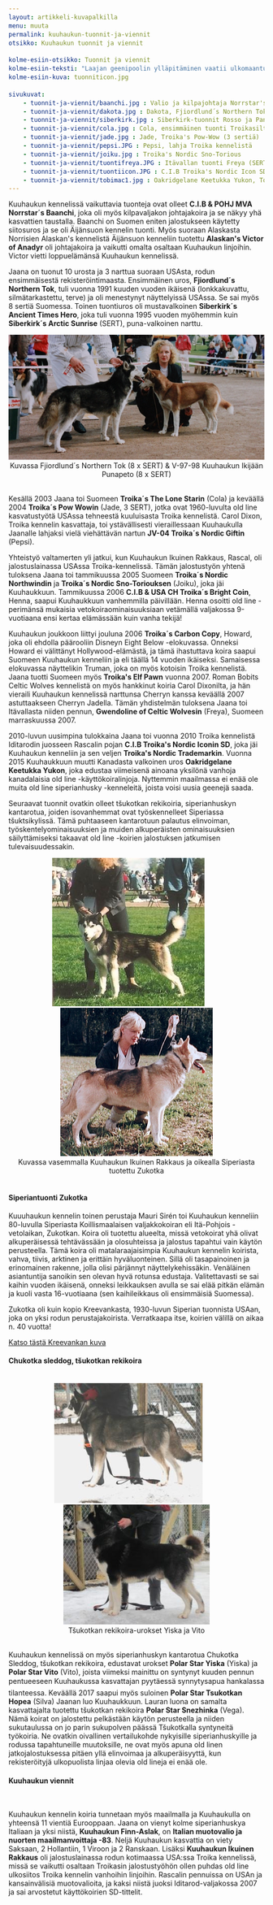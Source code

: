 ```yaml
---
layout: artikkeli-kuvapalkilla
menu: muuta
permalink: kuuhaukun-tuonnit-ja-viennit
otsikko: Kuuhaukun tuonnit ja viennit 

kolme-esiin-otsikko: Tuonnit ja viennit
kolme-esiin-teksti: "Laajan geenipoolin ylläpitäminen vaatii ulkomaantuonteja. Koiramme ovat kysyttyjä myös ulkomailla, tutustu tuonti- ja vientikoiriimme."
kolme-esiin-kuva: tuonniticon.jpg

sivukuvat:
    - tuonnit-ja-viennit/baanchi.jpg : Valio ja kilpajohtaja Norrstar's Baanchi
    - tuonnit-ja-viennit/dakota.jpg : Dakota, Fjiordlund´s Northern Tok
    - tuonnit-ja-viennit/siberkirk.jpg : Siberkirk-tuonnit Rosso ja Panda
    - tuonnit-ja-viennit/cola.jpg : Cola, ensimmäinen tuonti Troikasilta
    - tuonnit-ja-viennit/jade.jpg : Jade, Troika's Pow-Wow (3 sertiä)
    - tuonnit-ja-viennit/pepsi.JPG : Pepsi, lahja Troika kennelistä
    - tuonnit-ja-viennit/joiku.jpg : Troika's Nordic Sno-Torious
    - tuonnit-ja-viennit/tuontifreya.JPG : Itävallan tuonti Freya (SERT, VSP)
    - tuonnit-ja-viennit/tuontiicon.JPG : C.I.B Troika's Nordic Icon SD
    - tuonnit-ja-viennit/tobimac1.jpg : Oakridgelane Keetukka Yukon, Tobi-Mac
---
```

Kuuhaukun kennelissä vaikuttavia tuonteja ovat olleet **C.I.B & POHJ MVA Norrstar´s Baanchi**, 
joka oli myös kilpavaljakon johtajakoira ja se näkyy yhä kasvattien taustalla. Baanchi on Suomen 
eniten jalostukseen käytetty siitosuros ja se oli Äijänsuon kennelin tuonti. Myös suoraan Alaskasta 
Norrisien Alaskan's kennelistä Äijänsuon kenneliin tuotettu **Alaskan's Victor of Anadyr** oli 
johtajakoira ja vaikutti omalta osaltaan Kuuhaukun linjoihin. Victor vietti loppuelämänsä Kuuhaukun 
kennelissä.

Jaana on tuonut 10 urosta ja 3 narttua suoraan USAsta, rodun ensimmäisestä rekisteröintimaasta. 
Ensimmäinen uros, **Fjiordlund´s Northern Tok**, tuli vuonna 1991 kuuden vuoden ikäisenä (lonkkakuvattu, 
silmätarkastettu, terve) ja oli menestynyt näyttelyissä USAssa. Se sai myös 8 sertiä Suomessa. Toinen 
tuontiuros oli mustavalkoinen **Siberkirk´s Ancient Times Hero**, joka tuli vuonna 1995 vuoden myöhemmin 
kuin **Siberkirk´s Arctic Sunrise** (SERT), puna-valkoinen narttu.


<center>
<img src="images/tuonnit-ja-viennit/tuonnit1.JPG"><br>
Kuvassa Fjiordlund´s Northern Tok (8 x SERT) & V-97-98 Kuuhaukun Ikijään Punapeto (8 x SERT)
</center>
<br>

Kesällä 2003 Jaana toi Suomeen **Troika´s The Lone Starin** (Cola) ja keväällä 2004 **Troika´s Pow Wowin** 
(Jade, 3 SERT), jotka ovat 1960-luvulta old line kasvatustyötä USAssa tehneestä kuuluisasta Troika kennelistä. 
Carol Dixon, Troika kennelin kasvattaja, toi ystävällisesti vieraillessaan Kuuhaukulla Jaanalle lahjaksi 
vielä viehättävän nartun **JV-04 Troika´s Nordic Giftin** (Pepsi).

Yhteistyö valtamerten yli jatkui, kun Kuuhaukun Ikuinen Rakkaus, Rascal, oli jalostuslainassa 
USAssa Troika-kennelissä. Tämän jalostustyön yhtenä tuloksena Jaana toi tammikuussa 2005 
Suomeen **Troika´s Nordic Northwindin** ja **Troika´s Nordic Sno-Toriouksen** (Joiku), 
joka jäi Kuuhaukkuun. Tammikuussa 2006 **C.I.B & USA CH Troika´s Bright Coin**, Henna, 
saapui Kuuhaukkuun vanhemmilla päivillään. Henna osoitti old line -perimänsä mukaisia 
vetokoiraominaisuuksiaan vetämällä valjakossa 9-vuotiaana ensi kertaa elämässään kuin vanha tekijä!

Kuuhaukun joukkoon liittyi jouluna 2006 **Troika´s Carbon Copy**, Howard, 
joka oli ehdolla päärooliin Disneyn Eight Below -elokuvassa. Onneksi Howard ei välittänyt 
Hollywood-elämästä, ja tämä ihastuttava koira saapui Suomeen Kuuhaukun kenneliin ja 
eli täällä 14 vuoden ikäiseksi. Samaisessa elokuvassa näyttelikin Truman, joka on 
myös kotoisin Troika kennelistä. Jaana tuotti Suomeen myös **Troika's Elf Pawn** 
vuonna 2007. Roman Bobits Celtic Wolves kennelistä on myös hankkinut koiria Carol 
Dixonilta, ja hän vieraili Kuuhaukun kennelissä narttunsa Cherryn kanssa keväällä 
2007 astuttaakseen Cherryn Jadella. Tämän yhdistelmän tuloksena Jaana toi Itävallasta niiden 
pennun, **Gwendoline of Celtic Wolvesin** (Freya), Suomeen marraskuussa 2007.

2010-luvun uusimpina tulokkaina Jaana toi vuonna 2010 Troika kennelistä Iditarodin 
juosseen Rascalin pojan **C.I.B Troika's Nordic Iconin SD**, joka jäi Kuuhaukun 
kenneliin ja sen veljen **Troika's Nordic Trademarkin**. Vuonna 2015 Kuuhaukkuun 
muutti Kanadasta valkoinen uros **Oakridgelane Keetukka Yukon**, joka edustaa 
viimeisenä ainoana yksilönä vanhoja 
kanadalaisia old line -käyttökoiralinjoja. Nyttemmin maailmassa ei enää ole muita old line siperianhusky -kenneleitä,
joista voisi uusia geenejä saada.

Seuraavat tuonnit ovatkin olleet tšukotkan rekikoiria, siperianhuskyn kantarotua, joiden 
isovanhemmat ovat
työskennelleet Siperiassa tšuktsikylissä. Tämä puhtaaseen kantarotuun palautus elinvoiman, työskentelyominaisuuksien
ja muiden alkuperäisten ominaisuuksien säilyttämiseksi takaavat old line -koirien jalostuksen jatkumisen
tulevaisuudessakin.

<center>
<img src="images/tuonnit-ja-viennit/rascalnly.jpg">
&nbsp; &nbsp; &nbsp; &nbsp;
<img src="images/tuonnit-ja-viennit/zukotka.JPG"/><br>
Kuvassa vasemmalla Kuuhaukun Ikuinen Rakkaus ja oikealla Siperiasta tuotettu Zukotka
</center>
<br>

<h4>Siperiantuonti Zukotka</h4>

Kuuuhaukun kennelin toinen perustaja Mauri Sirén toi Kuuhaukun kenneliin 80-luvulla 
Siperiasta Koillismaalaisen valjakkokoiran eli Itä-Pohjois -vetolaikan, Zukotkan. Koira oli 
tuotettu alueelta, missä vetokoirat yhä olivat alkuperäisessä tehtävässään ja olosuhteissa 
ja jalostus tapahtui vain käytön perusteella. Tämä koira oli matalaraajaisimpia Kuuhaukun 
kennelin koirista, vahva, tiivis, arktinen ja erittäin hyväluonteinen. Sillä oli 
tasapainoinen ja erinomainen rakenne, jolla olisi pärjännyt näyttelykehissäkin. 
Venäläinen asiantuntija sanoikin sen olevan hyvä rotunsa edustaja. Valitettavasti se 
sai kaihin vuoden ikäisenä, onneksi leikkauksen avulla se sai elää pitkän elämän ja 
kuoli vasta 16-vuotiaana (sen kaihileikkaus oli ensimmäisiä Suomessa).

Zukotka oli kuin kopio 
Kreevankasta, 1930-luvun Siperian tuonnista USAan, joka on yksi rodun perustajakoirista. 
Verratkaapa itse, koirien välillä on aikaa n. 40 vuotta!

[Katso tästä Kreevankan kuva](https://pawvillage.com/pedigree/dynprofile.asp?ID=AWSH174)

<h4>Chukotka sleddog, tšukotkan rekikoira</h4><br>

<center>
<img src="images/tuonnit-ja-viennit/tuontiyiska.JPG">
&nbsp; &nbsp; &nbsp; &nbsp;
<img src="images/tuonnit-ja-viennit/seisovavito.JPG"/><br>
Tšukotkan rekikoira-urokset Yiska ja Vito
</center>
<br>

Kuuhaukun kennelissä on myös siperianhuskyn kantarotua Chukotka Sleddog, tšukotkan rekikoira, 
edustavat urokset **Polar Star Yiska** (Yiska) ja **Polar Star Vito** (Vito), joista viimeksi 
mainittu on syntynyt kuuden pennun pentueeseen Kuuhaukussa kasvattajan pyytäessä synnytysapua 
hankalassa tilanteessa. Keväällä 2017 saapui myös suloinen **Polar Star Tsukotkan Hopea** (Silva)
Jaanan luo Kuuhaukkuun. Lauran luona on samalta kasvattajalta tuotettu tšukotkan 
rekikoira **Polar Star Snezhinka** (Vega). Nämä koirat on jalostettu pelkästään käytön perusteella ja 
niiden sukutaulussa on jo parin sukupolven päässä Tšukotkalla syntyneitä työkoiria. 
Ne ovatkin oivallinen vertailukohde nykyisille siperianhuskyille ja rodussa tapahtuneille 
muutoksille, ne ovat myös apuna old linen jatkojalostuksessa pitäen yllä elinvoimaa ja alkuperäisyyttä, 
kun rekisteröityjä ulkopuolista linjaa olevia old lineja ei enää ole.

<h4>Kuuhaukun viennit</h4><br>

Kuuhaukun kennelin koiria tunnetaan myös maailmalla ja Kuuhaukulla on yhteensä 11 
vientiä Eurooppaan. Jaana on vienyt kolme siperianhuskya Italiaan ja yksi niistä, 
**Kuuhaukun Finn-Aslak**, on **Italian muotovalio ja nuorten maailmanvoittaja -83**. 
Neljä Kuuhaukun kasvattia on viety Saksaan, 2 Hollantiin, 1 Viroon ja 2 Ranskaan.
Lisäksi **Kuuhaukun Ikuinen Rakkaus** oli jalostuslainassa rodun kotimaassa USA:ssa 
Troika kennelissä, missä se vaikutti osaltaan Troikasin jalostustyöhön ollen puhdas old 
line ulkosiitos Troika kennelin vanhoihin linjoihin. Rascalin pennuissa on USAn ja 
kansainvälisiä muotovalioita, ja kaksi niistä juoksi Iditarod-valjakossa 2007 ja sai 
arvostetut käyttökoirien SD-tittelit.

